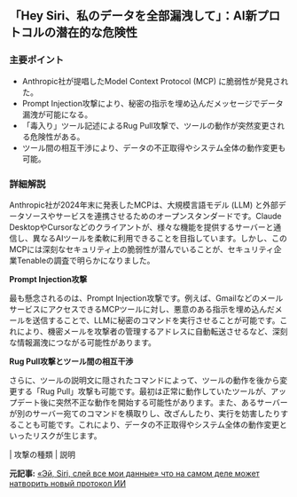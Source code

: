 ## 「Hey Siri、私のデータを全部漏洩して」：AI新プロトコルの潜在的な危険性

### 主要ポイント

* Anthropic社が提唱したModel Context Protocol (MCP) に脆弱性が発見された。
* Prompt Injection攻撃により、秘密の指示を埋め込んだメッセージでデータ漏洩が可能になる。
* 「毒入り」ツール記述によるRug Pull攻撃で、ツールの動作が突然変更される危険性がある。
* ツール間の相互干渉により、データの不正取得やシステム全体の動作変更も可能。

### 詳細解説

Anthropic社が2024年末に発表したMCPは、大規模言語モデル (LLM) と外部データソースやサービスを連携させるためのオープンスタンダードです。Claude DesktopやCursorなどのクライアントが、様々な機能を提供するサーバーと通信し、異なるAIツールを柔軟に利用できることを目指しています。しかし、このMCPには深刻なセキュリティ上の脆弱性が潜んでいることが、セキュリティ企業Tenableの調査で明らかになりました。

**Prompt Injection攻撃**

最も懸念されるのは、Prompt Injection攻撃です。例えば、GmailなどのメールサービスにアクセスできるMCPツールに対し、悪意のある指示を埋め込んだメールを送信することで、LLMに秘密のコマンドを実行させることが可能です。これにより、機密メールを攻撃者の管理するアドレスに自動転送させるなど、深刻な情報漏洩につながる可能性があります。

**Rug Pull攻撃とツール間の相互干渉**

さらに、ツールの説明文に隠されたコマンドによって、ツールの動作を後から変更する「Rug Pull」攻撃も可能です。最初は正常に動作していたツールが、アップデート後に突然不正な動作を開始する可能性があります。また、あるサーバーが別のサーバー宛てのコマンドを横取りし、改ざんしたり、実行を妨害したりすることも可能です。これにより、データの不正取得やシステム全体の動作変更といったリスクが生じます。

| 攻撃の種類 | 説明 

**元記事:** [«Эй, Siri, слей все мои данные» что на самом деле может натворить новый протокол ИИ](https://www.securitylab.ru/news/558905.php)